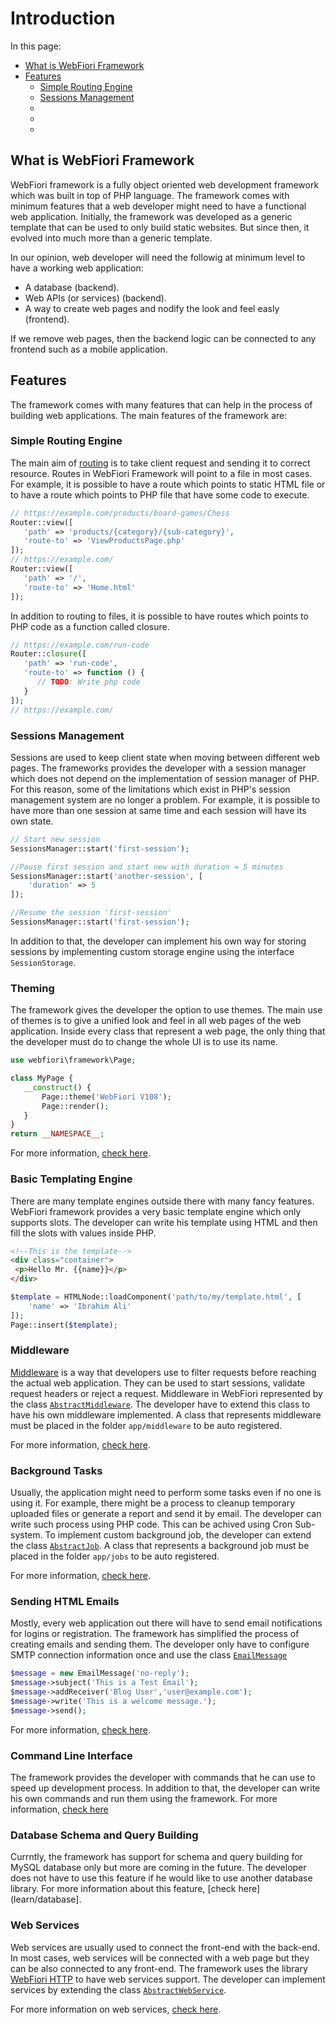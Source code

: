 # Introduction

<meta name="description" content="What is WebFiori Framework? Why I should be using it? What is the deference between this framework and any other existing one?">

In this page:
* [What is WebFiori Framework](#what-is-webFiori-framework)
* [Features](#features)
  * [Simple Routing Engine](#simple-routing-engine)
  * [Sessions Management](#sessions-management)
  * []()
  * []()
  * []()

## What is WebFiori Framework

WebFiori framework is a fully object oriented web development framework which was built in top of PHP language. The framework comes with minimum features that a web developer might need to have a functional web application. Initially, the framework was developed as a generic template that can be used to only build static websites. But since then, it evolved into much more than a generic template.

In our opinion, web developer will need the followig at minimum level to have a working web application:
* A database (backend).
* Web APIs (or services) (backend).
* A way to create web pages and nodify the look and feel easly (frontend).

If we remove web pages, then the backend logic can be connected to any frontend such as a mobile application. 

## Features
The framework comes with many features that can help in the process of building web applications. The main features of the framework are:

### Simple Routing Engine

The main aim of [routing](learn/routing) is to take client request and sending it to correct resource. Routes in WebFiori Framework will point to a file in most cases. For example, it is possible to have a route which points to static HTML file or to have a route which points to PHP file that have some code to execute.

``` php
// https://example.com/products/board-games/Chess
Router::view([
   'path' => 'products/{category}/{sub-category}',
   'route-to' => 'ViewProductsPage.php'
]);
// https://example.com/
Router::view([
   'path' => '/',
   'route-to' => 'Home.html'
]);
```

In addition to routing to files, it is possible to have routes which points to PHP code as a function called closure.


``` php
// https://example.com/run-code
Router::closure([
   'path' => 'run-code',
   'route-to' => function () {
      // TODO: Write php code
   }
]);
// https://example.com/
```

### Sessions Management

Sessions are used to keep client state when moving between different web pages. The frameworks provides the developer with a session manager which does not depend on the implementation of session manager of PHP. For this reason, some of the limitations which exist in PHP's session management system are no longer a problem. For example, it is possible to have more than one session at same time and each session will have its own state.

``` php
// Start new session
SessionsManager::start('first-session');

//Pause first session and start new with duration = 5 minutes
SessionsManager::start('another-session', [
    'duration' => 5
]);

//Resume the session 'first-session'
SessionsManager::start('first-session');
```

In addition to that, the developer can implement his own way for storing sessions by implementing custom storage engine using the interface `SessionStorage`.

### Theming

The framework gives the developer the option to use themes. The main use of themes is to give a unified look and feel in all web pages of the web application. Inside every class that represent a web page, the only thing that the developer must do to change the whole UI is to use its name.

```php
use webfiori\framework\Page;

class MyPage {
   __construct() {
       Page::theme('WebFiori V108');
       Page::render();
   }
}
return __NAMESPACE__;
```

For more information, [check here](learn/themes).

### Basic Templating Engine

There are many template engines outside there with many fancy features. WebFiori framework provides a very basic template engine which only supports slots. The developer can write his template using HTML and then fill the slots with values inside PHP.

``` html
<!--This is the template-->
<div class="container">
 <p>Hello Mr. {{name}}</p>
</div>
```

``` php
$template = HTMLNode::loadComponent('path/to/my/template.html', [
    'name' => 'Ibrahim Ali'
]);
Page::insert($template);
```

### Middleware

[Middleware](learn/middleware) is a way that developers use to filter requests before reaching the actual web application. They can be used to start sessions, validate request headers or reject a request. Middleware in WebFiori represented by the class [`AbstractMiddleware`](https://webfiori.com/docs/webfiori/framework/middleware/AbstractMiddleware). The developer have to extend this class to have his own middleware implemented. A class that represents middleware must be placed in the folder `app/middleware` to be auto registered.

For more information, [check here](learn/middleware).

### Background Tasks

Usually, the application might need to perform some tasks even if no one is using it. For example, there might be a process to cleanup temporary uploaded files or generate a report and send it by email. The developer can write such process using PHP code. This can be achived using Cron Sub-system. To implement custom background job, the developer can extend the class [`AbstractJob`](https://webfiori.com/docs/webfiori/framework/cron/AbstractJob). A class that represents a background job must be placed in the folder `app/jobs` to be auto registered.

For more information, [check here](learn/background-tasks).

### Sending HTML Emails

Mostly, every web application out there will have to send email notifications for logins or registration. The framework has simplified the process of creating emails and sending them. The developer only have to configure SMTP connection information once and use the class [`EmailMessage`](https://webfiori.com/docs/webfiori/framework/mail/EmailMessage)

``` php
$message = new EmailMessage('no-reply');
$message->subject('This is a Test Email');
$message->addReceiver('Blog User','user@example.com');
$message->write('This is a welcome message.');
$message->send();
```


For more information, [check here](learn/sending-emails).

### Command Line Interface

The framework provides the developer with commands that he can use to speed up development process. In addition to that, the developer can write his own commands and run them using the framework. For more information, [check here](learn/command-line-interface)

### Database Schema and Query Building

Currntly, the framework has support for schema and query building for MySQL database only but more are coming in the future. The developer does not have to use this feature if he would like to use another database library. For more information about this feature, [check here](learn/database].

### Web Services

Web services are usually used to connect the front-end with the back-end. In most cases, web services will be connected with a web page but they can be also connected to any front-end. The framework uses the library [WebFiori HTTP](https://webfiori.com/docs/webfiori/http) to have web services support. The developer can implement services by extending the class [`AbstractWebService`](https://webfiori.com/docs/webfiori/http/AbstractWebService).

For more information on web services, [check here](/learn/web-services).

